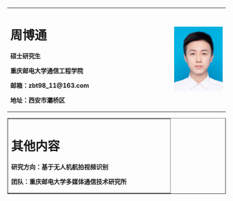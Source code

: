 <table border="0">
  <tr>
    <td width="75%">
      <h1>周博通</h1>
      <p><b>硕士研究生</b></p>
      <p><b>重庆邮电大学通信工程学院</b></p>
      <p><b>邮箱：zbt98_11@163.com</b></p>
      <p><b>地址：西安市灞桥区</b></p>
    </td>
    <td width="25%">
      <img src="/zhou.jpg" width="100%">     
    </td>
  </tr>
</table>

<table border="1">
  <tr>
    <td width="75%">
      <h1>其他内容</h1>
      <p><b>研究方向：基于无人机航拍视频识别</b></p>
      <p><b>团队：重庆邮电大学多媒体通信技术研究所</b></p>
    </td>
   
  </tr>
</table>
